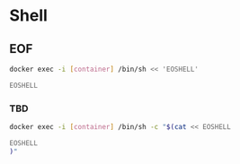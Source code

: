 # Shell

## EOF

```sh
docker exec -i [container] /bin/sh << 'EOSHELL'

EOSHELL
```

### TBD

```sh
docker exec -i [container] /bin/sh -c "$(cat << EOSHELL

EOSHELL
)"
```
